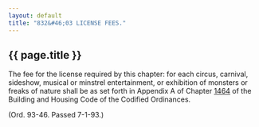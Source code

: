 ```yaml
---
layout: default 
title: "832&#46;03 LICENSE FEES."
---
```


{{ page.title }}
----------------

The fee for the license required by this chapter: for each circus,
carnival, sideshow, musical or minstrel entertainment, or exhibition of
monsters or freaks of nature shall be as set forth in Appendix A of
Chapter [1464](58d37b9c.html) of the Building and Housing Code of the
Codified Ordinances.

(Ord. 93-46. Passed 7-1-93.)
